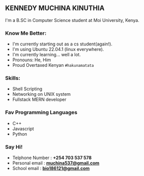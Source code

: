 ## KENNEDY MUCHINA KINUTHIA
I'm a B.SC in Computer Science student at Moi University, Kenya.

### Know Me Better:
  - I'm currently starting out as a cs student(again!).
  - I'm using Ubuntu 22.04.1 (linux everywhere).
  - I'm currently learning... well a lot.
  - Pronouns: He, Him
  - Proud Overtaxed Kenyan `#hakunamatata`

### Skills:
  - Shell Scripting
  - Networking on UNIX system
  - Fullstack MERN developer

### Fav Programming Languages
  - C++
  - Javascript
  - Python
  
### Say Hi!
  - Telphone Number : **+254 703 537 578**
  - Personal email  : **muchina537@gmail.com**
  - School email    : **bio186121@gmail.com**
